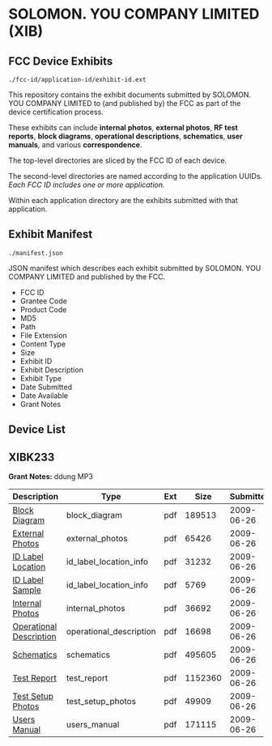 # SOLOMON. YOU COMPANY LIMITED (XIB)
## FCC Device Exhibits

```
./fcc-id/application-id/exhibit-id.ext
```

This repository contains the exhibit documents submitted by SOLOMON. YOU COMPANY LIMITED to (and published by) the FCC as part of the device certification process.

These exhibits can include **internal photos**, **external photos**, **RF test reports**, **block diagrams**, **operational descriptions**, **schematics**, **user manuals**, and various **correspondence**.

The top-level directories are sliced by the FCC ID of each device.

The second-level directories are named according to the application UUIDs. *Each FCC ID includes one or more application.*

Within each application directory are the exhibits submitted with that application. 

## Exhibit Manifest

```
./manifest.json
```

JSON manifest which describes each exhibit submitted by SOLOMON. YOU COMPANY LIMITED and published by the FCC.

- FCC ID
- Grantee Code
- Product Code
- MD5
- Path
- File Extension
- Content Type
- Size
- Exhibit ID
- Exhibit Description
- Exhibit Type
- Date Submitted
- Date Available
- Grant Notes

## Device List
## XIBK233
**Grant Notes:** ddung MP3

| Description | Type | Ext | Size | Submitted | Available |
| ----------- | ---- | --- | ---- | --------- | --------- |
| [Block Diagram](XIBK233/8c661ab3a4a5de8aa815fa79341eebc6/1130040.pdf) | block_diagram | pdf | 189513 | 2009-06-26 | 2009-06-26 |
| [External Photos](XIBK233/8c661ab3a4a5de8aa815fa79341eebc6/1130041.pdf) | external_photos | pdf | 65426 | 2009-06-26 | 2009-06-26 |
| [ID Label Location](XIBK233/8c661ab3a4a5de8aa815fa79341eebc6/1130042.pdf) | id_label_location_info | pdf | 31232 | 2009-06-26 | 2009-06-26 |
| [ID Label Sample](XIBK233/8c661ab3a4a5de8aa815fa79341eebc6/1130043.pdf) | id_label_location_info | pdf | 5769 | 2009-06-26 | 2009-06-26 |
| [Internal Photos](XIBK233/8c661ab3a4a5de8aa815fa79341eebc6/1130045.pdf) | internal_photos | pdf | 36692 | 2009-06-26 | 2009-06-26 |
| [Operational Description](XIBK233/8c661ab3a4a5de8aa815fa79341eebc6/1130048.pdf) | operational_description | pdf | 16698 | 2009-06-26 | 2009-06-26 |
| [Schematics](XIBK233/8c661ab3a4a5de8aa815fa79341eebc6/1130046.pdf) | schematics | pdf | 495605 | 2009-06-26 | 2009-06-26 |
| [Test Report](XIBK233/8c661ab3a4a5de8aa815fa79341eebc6/1130044.pdf) | test_report | pdf | 1152360 | 2009-06-26 | 2009-06-26 |
| [Test Setup Photos](XIBK233/8c661ab3a4a5de8aa815fa79341eebc6/1130047.pdf) | test_setup_photos | pdf | 49909 | 2009-06-26 | 2009-06-26 |
| [Users Manual](XIBK233/8c661ab3a4a5de8aa815fa79341eebc6/1130049.pdf) | users_manual | pdf | 171115 | 2009-06-26 | 2009-06-26 |
